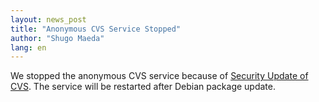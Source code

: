 ```yaml
---
layout: news_post
title: "Anonymous CVS Service Stopped"
author: "Shugo Maeda"
lang: en
---
```


We stopped the anonymous CVS service because of [Security Update of
CVS][1]. The service will be restarted after Debian package update.



[1]: https://ccvs.cvshome.org/servlets/NewsItemView?newsItemID=141
